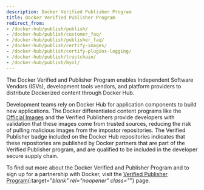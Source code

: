 ```yaml
---
description: Docker Verified Publisher Program
title: Docker Verified Publisher Program
redirect_from:
- /docker-hub/publish/publish/
- /docker-hub/publish/customer_faq/
- /docker-hub/publish/publisher_faq/
- /docker-hub/publish/certify-images/
- /docker-hub/publish/certify-plugins-logging/
- /docker-hub/publish/trustchain/
- /docker-hub/publish/byol/
---
```


The Docker Verified and Publisher Program enables Independent Software Vendors (ISVs), development tools vendors, and platform providers to distribute  Dockerized content through Docker Hub.

Development teams rely on Docker Hub for application components to build new applications. The Docker differentiated content programs like the [Official Images](../official_images.md) and the Verified Publishers provide developers with validation that these images come from trusted sources, reducing the risk of pulling malicious images from the impostor repositories. The Verified Publisher badge included on the Docker Hub repositories indicates that these repositories are published by Docker partners that are part of the Verified Publisher program, and are qualified to be included in the developer secure supply chain.

To find out more about the Docker Verified and Publisher Program and to sign up for a partnership with Docker, visit the [Verified Publisher Program](https://www.docker.com/partners/programs){:target="_blank" rel="noopener" class="_"} page.
